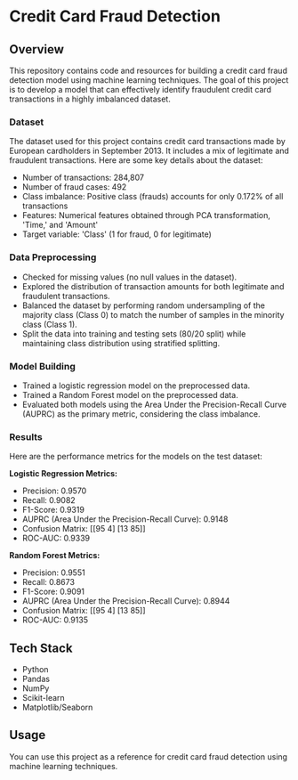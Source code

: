 # Credit Card Fraud Detection

## Overview
This repository contains code and resources for building a credit card fraud detection model using machine learning techniques. The goal of this project is to develop a model that can effectively identify fraudulent credit card transactions in a highly imbalanced dataset.

### Dataset
The dataset used for this project contains credit card transactions made by European cardholders in September 2013. It includes a mix of legitimate and fraudulent transactions. Here are some key details about the dataset:

- Number of transactions: 284,807
- Number of fraud cases: 492
- Class imbalance: Positive class (frauds) accounts for only 0.172% of all transactions
- Features: Numerical features obtained through PCA transformation, 'Time,' and 'Amount'
- Target variable: 'Class' (1 for fraud, 0 for legitimate)

### Data Preprocessing
- Checked for missing values (no null values in the dataset).
- Explored the distribution of transaction amounts for both legitimate and fraudulent transactions.
- Balanced the dataset by performing random undersampling of the majority class (Class 0) to match the number of samples in the minority class (Class 1).
- Split the data into training and testing sets (80/20 split) while maintaining class distribution using stratified splitting.

### Model Building
- Trained a logistic regression model on the preprocessed data.
- Trained a Random Forest model on the preprocessed data.
- Evaluated both models using the Area Under the Precision-Recall Curve (AUPRC) as the primary metric, considering the class imbalance.

### Results
Here are the performance metrics for the models on the test dataset:

**Logistic Regression Metrics:**
- Precision: 0.9570
- Recall: 0.9082
- F1-Score: 0.9319
- AUPRC (Area Under the Precision-Recall Curve): 0.9148
- Confusion Matrix:
  [[95  4]
  [13 85]]
- ROC-AUC: 0.9339

 **Random Forest Metrics:**
- Precision: 0.9551
- Recall: 0.8673
- F1-Score: 0.9091
- AUPRC (Area Under the Precision-Recall Curve): 0.8944
- Confusion Matrix: 
  [[95 4]
  [13 85]]
- ROC-AUC: 0.9135


## Tech Stack
- Python
- Pandas
- NumPy
- Scikit-learn
- Matplotlib/Seaborn

## Usage
You can use this project as a reference for credit card fraud detection using machine learning techniques.

